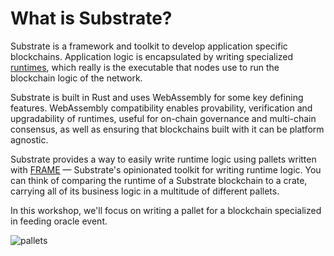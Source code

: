 # What is Substrate?

Substrate is a framework and toolkit to develop application specific blockchains.
Application logic is encapsulated by writing specialized [runtimes](https://docs.substrate.io/fundamentals/runtime-development/), which really is the executable that nodes use to run the blockchain logic of the network.

Substrate is built in Rust and uses WebAssembly for some key defining features.
WebAssembly compatibility enables provability, verification and upgradability of runtimes, useful for on-chain governance and multi-chain consensus, as well as ensuring that blockchains built with it can be platform agnostic.

Substrate provides a way to easily write runtime logic using pallets written with [FRAME](https://docs.substrate.io/fundamentals/runtime-development/#frame) &mdash; Substrate's opinionated toolkit for writing runtime logic.
You can think of comparing the runtime of a Substrate blockchain to a crate, carrying all of its business logic in a multitude of different pallets.

In this workshop, we'll focus on writing a pallet for a blockchain specialized in feeding oracle event. 

<!-- slide:break-40 -->

![pallets](../assets/frame-pallets.png)

